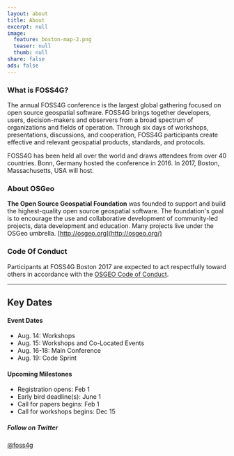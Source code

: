 ```yaml
---
layout: about
title: About
excerpt: null
image:
  feature: boston-map-2.png
  teaser: null
  thumb: null
share: false
ads: false
---
```


### What is FOSS4G?

The annual FOSS4G conference is the largest global gathering focused on open source geospatial software. FOSS4G brings together developers, users, decision-makers and observers from a broad spectrum of organizations and fields of operation. Through six days of workshops, presentations, discussions, and cooperation, FOSS4G participants create effective and relevant geospatial products, standards, and protocols.

FOSS4G has been held all over the world and draws attendees from over 40 countries. Bonn, Germany hosted the conference in 2016\. In 2017, Boston, Massachusetts, USA will host.

### About OSGeo

**The Open Source Geospatial Foundation** was founded to support and build the highest-quality open source geospatial software. The foundation's goal is to encourage the use and collaborative development of community-led projects, data development and education. Many projects live under the OSGeo umbrella. [http://osgeo.org](http://osgeo.org/)

### Code Of Conduct

Participants at FOSS4G Boston 2017 are expected to act respectfully toward others in accordance with the [OSGEO Code of Conduct](http://www.osgeo.org/code_of_conduct).

---
<a name='dates'></a>

## Key Dates

#### Event Dates

* Aug. 14: Workshops
* Aug. 15: Workshops and Co-Located Events
* Aug. 16-18: Main Conference
* Aug. 19: Code Sprint

#### Upcoming Milestones

* Registration opens: Feb 1
* Early bird deadline(s): June 1
* Call for papers begins: Feb 1
* Call for workshops begins: Dec 15

<h5 class="section-title">Follow on Twitter</h5>
<p class="section-excerpt"><i class="fa fa-twitter" aria-hidden="true"></i> <a href="https://twitter.com/foss4g" target="_blank">@foss4g</a></p> 
